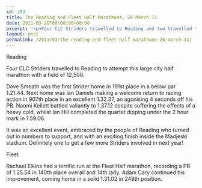 ```yaml
---
id: 303
title: The Reading and Fleet Half Marathons, 20 March 11
date: 2011-03-20T00:00:00+00:00
excerpt: '<p>Four CLC Striders travelled to Reading and two travelled to Fleet to race half marathons! Click on the links to see how they got on", Dave Smeath</p>'
layout: post
permalink: /2011/03/the-reading-and-fleet-half-marathons-20-march-11/
---
```

Reading

Four CLC Striders travelled to Reading to attempt this large city half marathon with a field of 12,500.

Dave Smeath was the first Strider home in 191st place in a below par 1.21.44. Next home was Ian Daniels making a welcome return to racing action in 907th place in an excellent 1.32.37, an agonising 4 seconds off his PB. Naomi Kellett battled valiantly to 1.37.12 despite suffering the effects of a heavy cold, whilst Ian Hill completed the quartet dipping under the 2 hour mark in 1.59.06.

It was an excellent event, embraced by the people of Reading who turned out in numbers to support, and with an exciting finish inside the Madjeski stadium. Definitely one to get a few more Striders involved in next year!

Fleet

Rachael Elkins had a terrific run at the Fleet Half marathon, recording a PB of 1.25.54 in 140th place overall and 14th lady. Adam Cary continued his improvement, coming home in a solid 1.31.02 in 249th position.